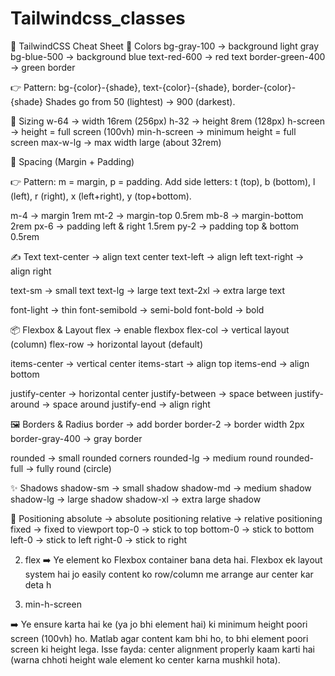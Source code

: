 # Tailwindcss_classes
🌟 TailwindCSS Cheat Sheet
🎨 Colors
bg-gray-100   → background light gray
bg-blue-500   → background blue
text-red-600  → red text
border-green-400 → green border


👉 Pattern: bg-{color}-{shade}, text-{color}-{shade}, border-{color}-{shade}
Shades go from 50 (lightest) → 900 (darkest).

📏 Sizing
w-64     → width 16rem (256px)
h-32     → height 8rem (128px)
h-screen → height = full screen (100vh)
min-h-screen → minimum height = full screen
max-w-lg → max width large (about 32rem)

📐 Spacing (Margin + Padding)

👉 Pattern: m = margin, p = padding.
Add side letters: t (top), b (bottom), l (left), r (right), x (left+right), y (top+bottom).

m-4    → margin 1rem
mt-2   → margin-top 0.5rem
mb-8   → margin-bottom 2rem
px-6   → padding left & right 1.5rem
py-2   → padding top & bottom 0.5rem

✍️ Text
text-center   → align text center
text-left     → align left
text-right    → align right

text-sm       → small text
text-lg       → large text
text-2xl      → extra large text

font-light    → thin
font-semibold → semi-bold
font-bold     → bold

📦 Flexbox & Layout
flex              → enable flexbox
flex-col          → vertical layout (column)
flex-row          → horizontal layout (default)

items-center      → vertical center
items-start       → align top
items-end         → align bottom

justify-center    → horizontal center
justify-between   → space between
justify-around    → space around
justify-end       → align right

🖼 Borders & Radius
border            → add border
border-2          → border width 2px
border-gray-400   → gray border

rounded           → small rounded corners
rounded-lg        → medium round
rounded-full      → fully round (circle)

✨ Shadows
shadow-sm  → small shadow
shadow-md  → medium shadow
shadow-lg  → large shadow
shadow-xl  → extra large shadow

🔄 Positioning
absolute   → absolute positioning
relative   → relative positioning
fixed      → fixed to viewport
top-0      → stick to top
bottom-0   → stick to bottom
left-0     → stick to left
right-0    → stick to right

2. flex
➡️ Ye element ko Flexbox container bana deta hai.
Flexbox ek layout system hai jo easily content ko row/column me arrange aur center kar deta h

1. min-h-screen

➡️ Ye ensure karta hai ke <body> (ya jo bhi element hai) ki minimum height poori screen (100vh) ho.
Matlab agar content kam bhi ho, to bhi element poori screen ki height lega.
Isse fayda: center alignment properly kaam karti hai (warna chhoti height wale element ko center karna mushkil hota).







